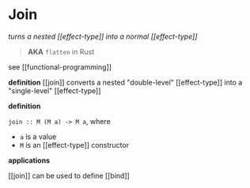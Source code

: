 # Join

_turns a nested [[effect-type]] into a normal [[effect-type]]_

> **AKA** `flatten` in Rust

see [[functional-programming]]

**definition** [[join]] converts a nested "double-level" [[effect-type]] into a "single-level" [[effect-type]]

**definition**

`join :: M (M a) -> M a`, where

- `a` is a value
- `M` is an [[effect-type]] constructor

**applications**

[[join]] can be used to define [[bind]]
